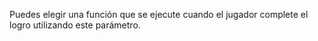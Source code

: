 Puedes elegir una función que se ejecute cuando el jugador complete el logro utilizando este parámetro.